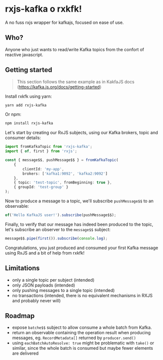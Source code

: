 # rxjs-kafka o rxkfk!

A no fuss rxjs wrapper for kafkajs, focused on ease of use. 

## Who?

Anyone who just wants to read/write Kafka topics from the confort of reactive javascript.  

## Getting started

> This section follows the same example as in KakfaJS docs (https://kafka.js.org/docs/getting-started)

Install rxkfk using yarn:

```bash
yarn add rxjs-kafka
```

Or npm:

```bash
npm install rxjs-kafka
```

Let's start by creating our RxJS subjects, using our Kafka brokers, topic and consumer details:

```typescript
import fromKafkaTopic from 'rxjs-kafka';
import { of, first } from 'rxjs';

const { message$$, pushMessage$$ } = fromKafkaTopic(
    {
        clientId: 'my-app',
        brokers: ['kafka1:9092', 'kafka2:9092']
    },
    { topic: 'test-topic', fromBeginning: true },
    { groupId: 'test-group' }
);
```

Now to produce a message to a topic, we'll subscribe `pushMessage$$` to an observable:

```typescript
of('Hello KafkaJS user!').subscribe(pushMessage$$);
```

Finally, to verify that our message has indeed been produced to the topic, let's subscribe an observer to the `message$$` subject:

```typescript
message$$.pipe(first()).subscribe(console.log);
```

Congratulations, you just produced and consumed your first Kafka message using RxJS and a bit of help from rxkfk!

## Limitations

-   only a single topic per subject (intended)
-   only JSON payloads (intended)
-   only pushing messages to a single topic (intended)
-   no transactions (intended, there is no equivalent mechanisms in RXJS and probably never will)

## Roadmap

-   expose `batche$$` subject to allow consume a whole batch from Kafka.
-   return an observable containing the operation result when producing messages, eg. `RecordMetadata[]` returned by `producer.send()`
-   using `eachBatchAutoResolve: true` might be problematic with `take()` or similar, since the whole batch is consumed but maybe fewer elements are delivered
